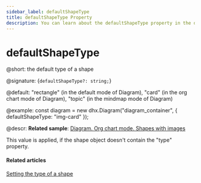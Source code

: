 ```yaml
---
sidebar_label: defaultShapeType
title: defaultShapeType Property
description: You can learn about the defaultShapeType property in the documentation of the DHTMLX JavaScript Diagram library. Browse developer guides and API reference, try out code examples and live demos, and download a free 30-day evaluation version of DHTMLX Diagram.
---
```


# defaultShapeType

@short: the default type of a shape

@signature: {`defaultShapeType?: string;`}

@default: "rectangle" (in the default mode of Diagram), "card" (in the org chart mode of Diagram), "topic" (in the mindmap mode of Diagram)

@example:
const diagram = new dhx.Diagram("diagram_container", {
    defaultShapeType: "img-card"
});

@descr:
**Related sample**: [Diagram. Org chart mode. Shapes with images](https://snippet.dhtmlx.com/qnx3ekin)

This value is applied, if the shape object doesn't contain the "type" property.

#### Related articles

[Setting the type of a shape](../../../shapes/default_shapes/#setting-the-type-of-a-shape)
